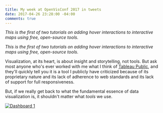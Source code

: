 ```yaml
---
title: My week at OpenVisConf 2017 in tweets
date: 2017-04-26 23:28:00 -04:00
comments: true
---
```


<p><em>This is the first of two tutorials on adding hover interactions to interactive maps<em> using free, open-source tools.</em></em></p>
<p><em>This is the first of two tutorials on adding hover interactions to interactive maps<em> using free, open-source tools.</em></em></p>
<p>Visualization, at its heart, is about insight and storytelling, not tools. But ask most anyone who's ever worked with me what I think of <a href="http://public.tableau.com">Tableau Public</a>, and they'll quickly tell you it is a tool I publicly have criticized because of its proprietary nature and its lack of adherence to web standards and its lack of support for full responsiveness.</p>

<p>But, if we really get back to what the fundamental essence of data visualization is, it shouldn't matter what <em>tools</em> we use.</p> 

<p><div class='tableauPlaceholder' id='viz1495814399289' style='position: relative'><noscript><a href='#'><img alt='Dashboard 1 ' src='https:&#47;&#47;public.tableau.com&#47;static&#47;images&#47;Op&#47;OpenVis2017ConferenceTweets&#47;Dashboard1&#47;1_rss.png' style='border: none' /></a></noscript><object class='tableauViz'  style='display:none;'><param name='host_url' value='https%3A%2F%2Fpublic.tableau.com%2F' /> <param name='site_root' value='' /><param name='name' value='OpenVis2017ConferenceTweets&#47;Dashboard1' /><param name='tabs' value='no' /><param name='toolbar' value='yes' /><param name='static_image' value='https:&#47;&#47;public.tableau.com&#47;static&#47;images&#47;Op&#47;OpenVis2017ConferenceTweets&#47;Dashboard1&#47;1.png' /> <param name='animate_transition' value='yes' /><param name='display_static_image' value='yes' /><param name='display_spinner' value='yes' /><param name='display_overlay' value='yes' /><param name='display_count' value='yes' /></object></div>                <script type='text/javascript'>                    var divElement = document.getElementById('viz1495814399289');                    var vizElement = divElement.getElementsByTagName('object')[0];                    if ( divElement.offsetWidth > 800 ) { vizElement.style.minWidth='324px';vizElement.style.maxWidth='654px';vizElement.style.width='100%';vizElement.style.minHeight='629px';vizElement.style.maxHeight='929px';vizElement.style.height=(divElement.offsetWidth*0.75)+'px';} else if ( divElement.offsetWidth > 500 ) { vizElement.style.minWidth='324px';vizElement.style.maxWidth='654px';vizElement.style.width='100%';vizElement.style.minHeight='629px';vizElement.style.maxHeight='929px';vizElement.style.height=(divElement.offsetWidth*0.75)+'px';} else { vizElement.style.minWidth='324px';vizElement.style.maxWidth='654px';vizElement.style.width='100%';vizElement.style.minHeight='629px';vizElement.style.maxHeight='929px';vizElement.style.height=(divElement.offsetWidth*1.77)+'px';}                     var scriptElement = document.createElement('script');                    scriptElement.src = 'https://public.tableau.com/javascripts/api/viz_v1.js';                    vizElement.parentNode.insertBefore(scriptElement, vizElement);                </script></p>
